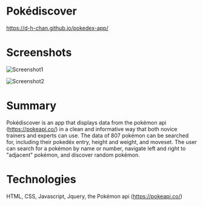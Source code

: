 # Pokédiscover
https://d-h-chan.github.io/pokedex-app/


# Screenshots
![Screenshot1](https://user-images.githubusercontent.com/55512143/67137053-23626800-f1e4-11e9-9cdd-78ceb91f3265.png)

![Screenshot2](https://user-images.githubusercontent.com/55512143/67137054-23626800-f1e4-11e9-881e-842e59706a7d.png)


# Summary
Pokédiscover is an app that displays data from the pokémon api (https://pokeapi.co/) in a clean and informative way that both novice trainers and experts can use. The data of 807 pokémon can be searched for, including their pokedéx entry, height and weight, and moveset. The user can search for a pokémon by name or number, navigate left and right to "adjacent" pokémon, and discover random pokémon. 


# Technologies
HTML, CSS, Javascript, Jquery, the Pokémon api (https://pokeapi.co/)
